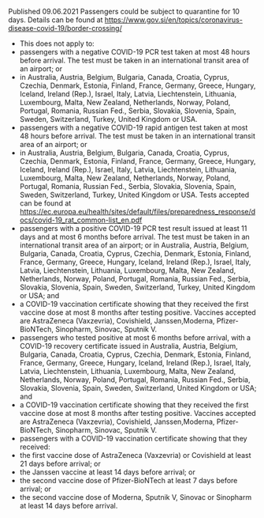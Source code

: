 Published 09.06.2021
Passengers could be subject to quarantine for 10 days. Details can be found at <a href="https://www.gov.si/en/topics/coronavirus-disease-covid-19/border-crossing/">https://www.gov.si/en/topics/coronavirus-disease-covid-19/border-crossing/</a> 
- This does not apply to:
- passengers with a negative COVID-19 PCR test taken at most 48 hours before arrival. The test must be taken in an international transit area of an airport; or
- in Australia, Austria, Belgium, Bulgaria, Canada, Croatia, Cyprus, Czechia, Denmark, Estonia, Finland, France, Germany, Greece, Hungary, Iceland, Ireland (Rep.), Israel, Italy, Latvia, Liechtenstein, Lithuania, Luxembourg, Malta, New Zealand, Netherlands, Norway, Poland, Portugal, Romania, Russian Fed., Serbia, Slovakia, Slovenia, Spain, Sweden, Switzerland, Turkey, United Kingdom or USA. 
- passengers with a negative COVID-19 rapid antigen test taken at most 48 hours before arrival. The test must be taken in an international transit area of an airport; or
- in Australia, Austria, Belgium, Bulgaria, Canada, Croatia, Cyprus, Czechia, Denmark, Estonia, Finland, France, Germany, Greece, Hungary, Iceland, Ireland (Rep.), Israel, Italy, Latvia, Liechtenstein, Lithuania, Luxembourg, Malta, New Zealand, Netherlands, Norway, Poland, Portugal, Romania, Russian Fed., Serbia, Slovakia, Slovenia, Spain, Sweden, Switzerland, Turkey, United Kingdom or USA. 
Tests accepted can be found at <a href="https://ec.europa.eu/health/sites/default/files/preparedness_response/docs/covid-19_rat_common-list_en.pdf">https://ec.europa.eu/health/sites/default/files/preparedness_response/docs/covid-19_rat_common-list_en.pdf</a> 
- passengers with a positive COVID-19 PCR test result issued at least 11 days and at most 6 months before arrival. The test must be taken in an international transit area of an airport; or in Australia, Austria, Belgium, Bulgaria, Canada, Croatia, Cyprus, Czechia, Denmark, Estonia, Finland, France, Germany, Greece, Hungary, Iceland, Ireland (Rep.), Israel, Italy, Latvia, Liechtenstein, Lithuania, Luxembourg, Malta, New Zealand, Netherlands, Norway, Poland, Portugal, Romania, Russian Fed., Serbia, Slovakia, Slovenia, Spain, Sweden, Switzerland, Turkey, United Kingdom or USA; and
- a COVID-19 vaccination certificate showing that they received the first vaccine dose at most 8 months after testing positive. Vaccines accepted are AstraZeneca (Vaxzevria), Covishield, Janssen,Moderna, Pfizer-BioNTech, Sinopharm, Sinovac, Sputnik V.
- passengers who tested positive at most 6 months before arrival, with a COVID-19 recovery certificate issued in Australia, Austria, Belgium, Bulgaria, Canada, Croatia, Cyprus, Czechia, Denmark, Estonia, Finland, France, Germany, Greece, Hungary, Iceland, Ireland (Rep.), Israel, Italy, Latvia, Liechtenstein, Lithuania, Luxembourg, Malta, New Zealand, Netherlands, Norway, Poland, Portugal, Romania, Russian Fed., Serbia, Slovakia, Slovenia, Spain, Sweden, Switzerland, United Kingdom or USA; and
- a COVID-19 vaccination certificate showing that they received the first vaccine dose at most 8 months after testing positive. Vaccines accepted are AstraZeneca (Vaxzevria), Covishield, Janssen,Moderna, Pfizer-BioNTech, Sinopharm, Sinovac, Sputnik V.
- passengers with a COVID-19 vaccination certificate showing that they received:
- the first vaccine dose of AstraZeneca (Vaxzevria) or Covishield at least 21 days before arrival; or
- the Janssen vaccine at least 14 days before arrival; or
- the second vaccine dose of Pfizer-BioNTech at least 7 days before arrival; or
- the second vaccine dose of Moderna, Sputnik V, Sinovac or Sinopharm at least 14 days before arrival.

